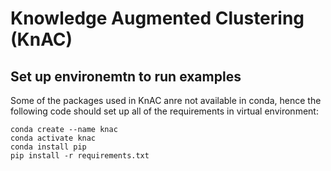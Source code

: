 # Knowledge Augmented Clustering (KnAC)
## Set up environemtn to run examples
Some of the packages used in KnAC anre not available in conda, hence the following code should set up all of the requirements in virtual environment:
```
conda create --name knac
conda activate knac
conda install pip
pip install -r requirements.txt
```
